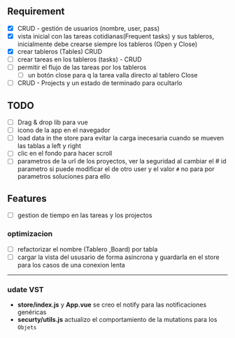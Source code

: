 ## Requirement

- [x] CRUD - gestión de usuarios (nombre, user, pass) 
- [x] vista inicial con las tareas cotidianas(Frequent tasks) y sus tableros, inicialmente debe crearse siempre los tableros (Open y Close)
- [x] crear tableros (Tables) CRUD
- [ ] crear tareas en los tableros (tasks) - CRUD
- [ ] permitir el flujo de las tareas por los tableros
  - [ ] un botón close para q la tarea valla directo al tablero Close
- [ ] CRUD - Projects y un estado de terminado para ocultarlo

## TODO

- [ ] Drag & drop lib para vue
- [ ] icono de la app en el navegador
- [ ] load data in the store para evitar la carga inecesaria cuando se mueven las tablas a left y right
- [ ] clic en el fondo para hacer scroll
- [ ] parametros de la url de los proyectos, ver la seguridad al cambiar el # id parametro si puede modificar el de otro user y el valor `#` no para por parametros soluciones para ello

## Features
- [ ] gestion de tiempo en las tareas y los projectos


### optimizacion

- [ ] refactorizar el nombre (Tablero ,Board) por tabla
- [ ] cargar la vista del ususario de forma asincrona y guardarla en el store para los casos de una conexion lenta

----

### udate VST

- **store/index.js** y **App.vue** se creo el notify para las notificaciones genéricas
- **securty/utils.js** actualizo el comportamiento de la mutations para los `Objets`